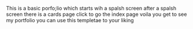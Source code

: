 This is a basic porfo;lio which starts wih a spalsh screen 
after a spalsh screen there is a cards page click to go the index page voila you get to see my portfolio you can use this templetae to your liking 
